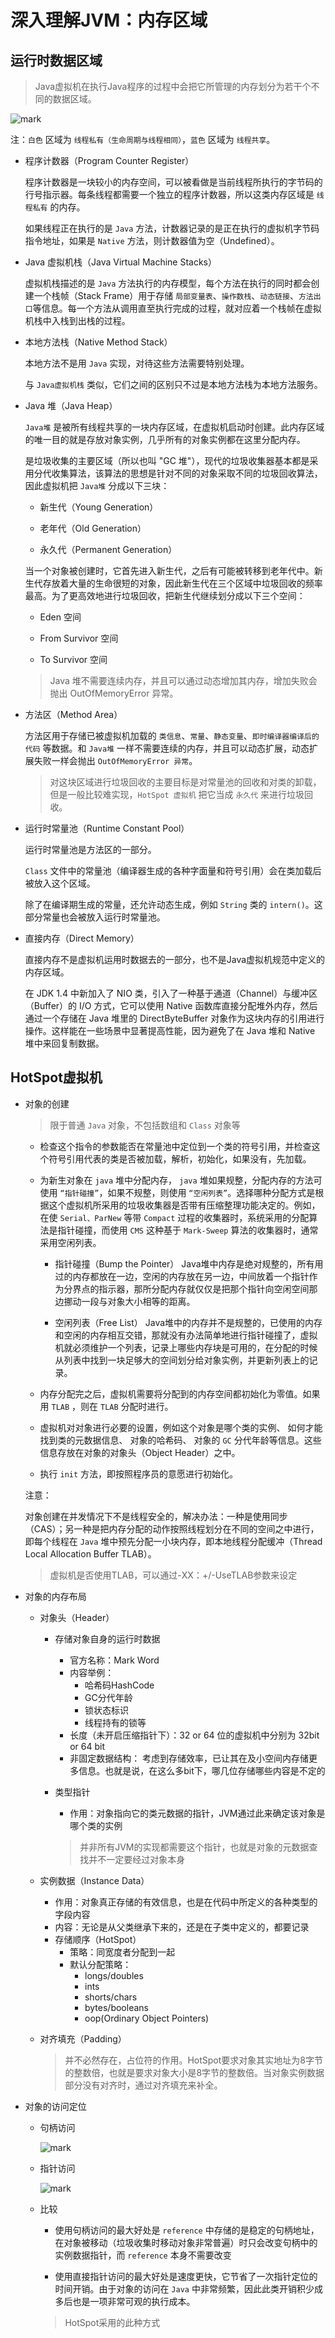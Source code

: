 # 深入理解JVM：内存区域

## 运行时数据区域

> Java虚拟机在执行Java程序的过程中会把它所管理的内存划分为若干个不同的数据区域。

![mark](http://of0qa2hzs.bkt.clouddn.com/blog/180326/1h3E8d9K0A.png?imageslim)

注：`白色` 区域为 `线程私有（生命周期与线程相同）`，`蓝色` 区域为 `线程共享`。

- 程序计数器（Program Counter Register）

    程序计数器是一块较小的内存空间，可以被看做是当前线程所执行的字节码的行号指示器。每条线程都需要一个独立的程序计数器，所以这类内存区域是 `线程私有` 的内存。

    如果线程正在执行的是 `Java` 方法，计数器记录的是正在执行的虚拟机字节码指令地址，如果是 `Native` 方法，则计数器值为空（Undefined）。

- Java 虚拟机栈（Java Virtual Machine Stacks）

    虚拟机栈描述的是 `Java` 方法执行的内存模型，每个方法在执行的同时都会创建一个栈帧（Stack Frame）用于存储 `局部变量表`、`操作数栈`、`动态链接`、`方法出口`等信息。每一个方法从调用直至执行完成的过程，就对应着一个栈帧在虚拟机栈中入栈到出栈的过程。

- 本地方法栈（Native Method Stack）

    本地方法不是用 `Java` 实现，对待这些方法需要特别处理。

    与 `Java虚拟机栈` 类似，它们之间的区别只不过是本地方法栈为本地方法服务。

- Java 堆（Java Heap）

    `Java堆` 是被所有线程共享的一块内存区域，在虚拟机启动时创建。此内存区域的唯一目的就是存放对象实例，几乎所有的对象实例都在这里分配内存。

    是垃圾收集的主要区域（所以也叫 "GC 堆"），现代的垃圾收集器基本都是采用分代收集算法，该算法的思想是针对不同的对象采取不同的垃圾回收算法，因此虚拟机把 `Java堆` 分成以下三块：

    - 新生代（Young Generation）

    - 老年代（Old Generation）

    - 永久代（Permanent Generation）

    当一个对象被创建时，它首先进入新生代，之后有可能被转移到老年代中。新生代存放着大量的生命很短的对象，因此新生代在三个区域中垃圾回收的频率最高。为了更高效地进行垃圾回收，把新生代继续划分成以下三个空间：

    - Eden 空间

    - From Survivor 空间

    - To Survivor 空间

    > Java 堆不需要连续内存，并且可以通过动态增加其内存，增加失败会抛出 OutOfMemoryError 异常。

- 方法区（Method Area）

    方法区用于存储已被虚拟机加载的 `类信息`、`常量`、`静态变量`、`即时编译器编译后的代码` 等数据。和 `Java堆` 一样不需要连续的内存，并且可以动态扩展，动态扩展失败一样会抛出 `OutOfMemoryError 异常`。

    > 对这块区域进行垃圾回收的主要目标是对常量池的回收和对类的卸载，但是一般比较难实现，`HotSpot 虚拟机` 把它当成 `永久代` 来进行垃圾回收。

- 运行时常量池（Runtime Constant Pool）

    运行时常量池是方法区的一部分。

    `Class` 文件中的常量池（编译器生成的各种字面量和符号引用）会在类加载后被放入这个区域。

    除了在编译期生成的常量，还允许动态生成，例如 `String` 类的 `intern()`。这部分常量也会被放入运行时常量池。

- 直接内存（Direct Memory）

    直接内存不是虚拟机运用时数据去的一部分，也不是Java虚拟机规范中定义的内存区域。

    在 JDK 1.4 中新加入了 NIO 类，引入了一种基于通道（Channel）与缓冲区（Buffer）的 I/O 方式，它可以使用 Native 函数库直接分配堆外内存，然后通过一个存储在 Java 堆里的 DirectByteBuffer 对象作为这块内存的引用进行操作。这样能在一些场景中显著提高性能，因为避免了在 Java 堆和 Native 堆中来回复制数据。

## HotSpot虚拟机

- 对象的创建

    > 限于普通 `Java` 对象，不包括数组和 `Class` 对象等

    - 检查这个指令的参数能否在常量池中定位到一个类的符号引用，并检查这个符号引用代表的类是否被加载，解析，初始化，如果没有，先加载。

    - 为新生对象在 `java` 堆中分配内存， `java` 堆如果规整，分配内存的方法可使用 `“指针碰撞”`，如果不规整，则使用 `“空闲列表”`。选择哪种分配方式是根据这个虚拟机所采用的垃圾收集器是否带有压缩整理功能决定的。例如，在使 `Serial、ParNew` 等带 `Compact` 过程的收集器时，系统采用的分配算法是指针碰撞，而使用 `CMS` 这种基于 `Mark-Sweep` 算法的收集器时，通常采用空闲列表。

        - 指针碰撞（Bump the Pointer） 
            Java堆中内存是绝对规整的，所有用过的内存都放在一边，空闲的内存放在另一边，中间放着一个指针作为分界点的指示器，那所分配内存就仅仅是把那个指针向空闲空间那边挪动一段与对象大小相等的距离。

        - 空闲列表（Free List） 
            Java堆中的内存并不是规整的，已使用的内存和空闲的内存相互交错，那就没有办法简单地进行指针碰撞了，虚拟机就必须维护一个列表，记录上哪些内存块是可用的，在分配的时候从列表中找到一块足够大的空间划分给对象实例，并更新列表上的记录。

    - 内存分配完之后，虚拟机需要将分配到的内存空间都初始化为零值。如果用 `TLAB` ，则在 `TLAB` 分配时进行。

    - 虚拟机对对象进行必要的设置，例如这个对象是哪个类的实例、 如何才能找到类的元数据信息、 对象的哈希码、 对象的 `GC` 分代年龄等信息。这些信息存放在对象的对象头（Object Header）之中。

    - 执行 `init` 方法，即按照程序员的意愿进行初始化。

    注意：

    对象创建在并发情况下不是线程安全的，解决办法：一种是使用同步（CAS）；另一种是把内存分配的动作按照线程划分在不同的空间之中进行，即每个线程在 `Java` 堆中预先分配一小块内存，即本地线程分配缓冲（Thread Local Allocation Buffer TLAB）。

    > 虚拟机是否使用TLAB，可以通过-XX：+/-UseTLAB参数来设定

- 对象的内存布局

    - 对象头（Header）

        - 存储对象自身的运行时数据 
            - 官方名称：Mark Word
            - 内容举例： 
                - 哈希码HashCode
                - GC分代年龄
                - 锁状态标识
                - 线程持有的锁等
            - 长度（未开启压缩指针下）：32 or 64 位的虚拟机中分别为 32bit or 64 bit
            - 非固定数据结构： 考虑到存储效率，已让其在及小空间内存储更多信息。也就是说，在这么多bit下，哪几位存储哪些内容是不定的

        - 类型指针 

            - 作用：对象指向它的类元数据的指针，JVM通过此来确定该对象是哪个类的实例 
            > 并非所有JVM的实现都需要这个指针，也就是对象的元数据查找并不一定要经过对象本身

    - 实例数据（Instance Data）

        - 作用：对象真正存储的有效信息，也是在代码中所定义的各种类型的字段内容
        - 内容：无论是从父类继承下来的，还是在子类中定义的，都要记录
        - 存储顺序（HotSpot） 
            - 策略：同宽度者分配到一起
            - 默认分配策略： 
                - longs/doubles
                - ints
                - shorts/chars
                - bytes/booleans
                - oop(Ordinary Object Pointers)

    - 对齐填充（Padding）

        > 并不必然存在，占位符的作用。HotSpot要求对象其实地址为8字节的整数倍，也就是要求对象大小是8字节的整数倍。当对象实例数据部分没有对齐时，通过对齐填充来补全。

- 对象的访问定位

    - 句柄访问

        ![mark](http://of0qa2hzs.bkt.clouddn.com/blog/180326/fh9i3CeFlc.png?imageslim)

    - 指针访问

        ![mark](http://of0qa2hzs.bkt.clouddn.com/blog/180326/0GagleHghk.png?imageslim)

    - 比较

        - 使用句柄访问的最大好处是 `reference` 中存储的是稳定的句柄地址，在对象被移动（垃圾收集时移动对象非常普遍）时只会改变句柄中的实例数据指针，而 `reference` 本身不需要改变

        - 使用直接指针访问的最大好处是速度更快，它节省了一次指针定位的时间开销。由于对象的访问在 `Java` 中非常频繁，因此此类开销积少成多后也是一项非常可观的执行成本。
        
        > HotSpot采用的此种方式
    